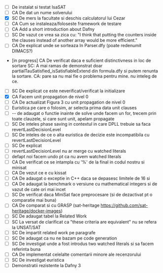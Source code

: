 - [ ] De instalat si testat IsaSAT
- [ ] CA De dat un nume solverului
- [x] SC De mers la facultate si deschis calculatorul lui Cezar 
- [ ] CA Cum se instaleaza/foloseste framework de testare
- [ ] CA Add a short introduction about Dafny
- [ ] SC De vazut ce vrea sa zica cu: "I think that putting the counters inside the clauses
  instead of another array would be more efficient."
- [ ] CA De explicat unde se sorteaza In Parser.dfy (poate redenumit DIMACS?)
- [in progress] CA De verificat daca e suficient distinctivness in loc de sortare
  SC: A mai ramas de demonstrat doar partialTauSatisfied_isSatisfiableExtend din formula.dfy si putem renunta la sortare.
  CA: pare sa nu mai fie o problema pentru mine. nu inteleg de ce.


- [ ] SC De explicat ce este neverificat/verificat la initializare
- [x] CA Facem unit propagation de nivel 0 
- [ ] CA De actualizat Figura 3 cu unit propagation de nivel 0
- [ ] Euristica pe care o folosim, ar selecta prima data unit clauses
- [ ] -- de adaugat o functie inainte de solve unde facem un for, trecem prin toate clauzele, si care sunt unit, apelam propagate
- [ ] SC De inteles phase saving in contextul in care DPLL trebuie sa faca revertLastDecisionLevel
- [ ] SC De inteles de ce o alta euristica de decizie este incompatibila cu revertLastDecisionLevel
- [ ] SC De explicat
- [ ] revertLastDecisionLevel nu ar merge cu watched literals
- [ ] defapt noi facem undo pt ca nu avem watched literals
- [ ] CA De verificat ce se intampla cu '%' de la final in codul nostru si minisat
- [ ] CA De vezut ce e cu kissat
- [ ] CA De adaugat o exceptie in C++ daca se depasesc limitele de 16 si 
- [ ] CA De adaugat la benchmark o versiune cu mathematical integers si de vazut de cate ori mai incet
- [ ] SC De verificat daca MiniSat face preprocesare (si de dezactivat pt o comparatie mai buna)
- [ ] CA De comparat si cu GRASP (sat-heritage https://github.com/sat-heritage/docker-images)
- [ ] SC De adaugat tabel la Related Work
- [ ] SC La versat de clarificat ca "these criteria are equivalent" nu se refera la UNSAT/SAT
- [ ] SC De impartit related work pe paragrafe
- [ ] SC De adaugat ca nu ne bazam pe code generation
- [ ] SC De investigat unde a fost introdus two watched literals si sa facem referinta buna
- [ ] CA De implementat celelalte comentarii minore ale recenzorului 
- [ ] SC De investigat euristica
- [ ] Demonstratii rezistente la Dafny 3
